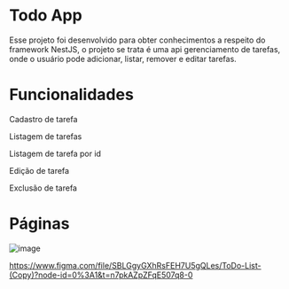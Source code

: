 # Todo App

Esse projeto foi desenvolvido para obter conhecimentos a respeito do framework NestJS, o projeto se trata é uma api gerenciamento de tarefas, onde o usuário pode adicionar, listar, remover e editar tarefas.

# Funcionalidades

Cadastro de tarefa

Listagem de tarefas

Listagem de tarefa por id

Edição de tarefa

Exclusão de tarefa

# Páginas

![image](https://user-images.githubusercontent.com/48845273/215354492-c6857732-5004-41ca-b8b0-8c5c31a1af11.png)

https://www.figma.com/file/SBLGgyGXhRsFEH7U5gQLes/ToDo-List-(Copy)?node-id=0%3A1&t=n7pkAZpZFqE507q8-0
